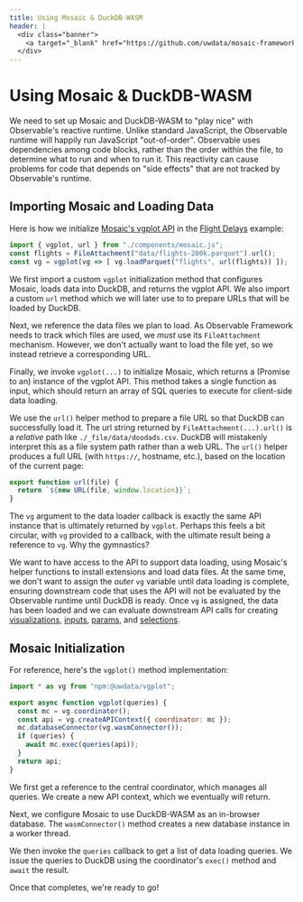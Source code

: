 ```yaml
---
title: Using Mosaic & DuckDB-WASM
header: |
  <div class="banner">
    <a target="_blank" href="https://github.com/uwdata/mosaic-framework-example/blob/main/docs/mosaic-duckdb-wasm.md?plain=1"><span>View source ↗</span></a>
  </div>
---
```


# Using Mosaic & DuckDB-WASM

We need to set up Mosaic and DuckDB-WASM to "play nice" with Observable's reactive runtime.
Unlike standard JavaScript, the Observable runtime will happily run JavaScript "out-of-order".
Observable uses dependencies among code blocks, rather than the order within the file, to determine what to run and when to run it.
This reactivity can cause problems for code that depends on "side effects" that are not tracked by Observable's runtime.

## Importing Mosaic and Loading Data

Here is how we initialize [Mosaic's vgplot API](https://uwdata.github.io/mosaic/what-is-mosaic/) in the [Flight Delays](flight-delays) example:

```js run=false
import { vgplot, url } from "./components/mosaic.js";
const flights = FileAttachment("data/flights-200k.parquet").url();
const vg = vgplot(vg => [ vg.loadParquet("flights", url(flights)) ]);
```

We first import a custom `vgplot` initialization method that configures Mosaic, loads data into DuckDB, and returns the vgplot API. We also import a custom `url` method which we will later use to to prepare URLs that will be loaded by DuckDB.

Next, we reference the data files we plan to load.
As Observable Framework needs to track which files are used, we _must_ use its `FileAttachment` mechanism.
However, we don't actually want to load the file yet, so we instead retrieve a corresponding URL.

Finally, we invoke `vgplot(...)` to initialize Mosaic, which returns a (Promise to an) instance of the vgplot API.
This method takes a single function as input, which should return an array of SQL queries to execute for client-side data loading.

We use the `url()` helper method to prepare a file URL so that DuckDB can successfully load it.
The url string returned by `FileAttachment(...).url()` is a _relative_ path like `./_file/data/doodads.csv`.
DuckDB will mistakenly interpret this as a file system path rather than a web URL.
The `url()` helper produces a full URL (with `https://`, hostname, etc.), based on the location of the current page:

```js run=false
export function url(file) {
  return `${new URL(file, window.location)}`;
}
```

The `vg` argument to the data loader callback is exactly the same API instance that is ultimately returned by `vgplot`.
Perhaps this feels a bit circular, with `vg` provided to a callback, with the ultimate result being a reference to `vg`.
Why the gymnastics?

We want to have access to the API to support data loading, using Mosaic's helper functions to install extensions and load data files.
At the same time, we don't want to assign the _outer_ `vg` variable until data loading is complete, ensuring downstream code that uses the API will not be evaluated by the Observable runtime until DuckDB is ready.
Once `vg` is assigned, the data has been loaded and we can evaluate downstream API calls for creating [visualizations](https://uwdata.github.io/mosaic/vgplot/),
[inputs](https://uwdata.github.io/mosaic/inputs/),
[params](https://uwdata.github.io/mosaic/core/#params), and
[selections](https://uwdata.github.io/mosaic/core/#selections).

## Mosaic Initialization

For reference, here's the `vgplot()` method implementation:

```js run=false
import * as vg from "npm:@uwdata/vgplot";

export async function vgplot(queries) {
  const mc = vg.coordinator();
  const api = vg.createAPIContext({ coordinator: mc });
  mc.databaseConnector(vg.wasmConnector());
  if (queries) {
    await mc.exec(queries(api));
  }
  return api;
}
```

We first get a reference to the central coordinator, which manages all queries.
We create a new API context, which we eventually will return.

Next, we configure Mosaic to use DuckDB-WASM as an in-browser database.
The `wasmConnector()` method creates a new database instance in a worker thread.

We then invoke the `queries` callback to get a list of data loading queries.
We issue the queries to DuckDB using the coordinator's `exec()` method and `await` the result.

Once that completes, we're ready to go!

